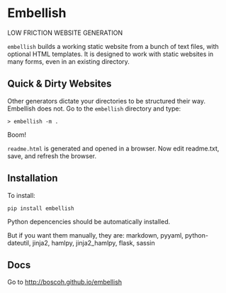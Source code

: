 
# Embellish

LOW FRICTION WEBSITE GENERATION

`embellish` builds a working static website from a bunch of text files, with optional HTML templates. It is designed to work with static websites in many forms, even in an existing directory. 


## Quick & Dirty Websites

Other generators dictate your directories to be structured their way. Embellish does not. Go to the `embellish` directory and type:

    > embellish -m .

Boom! 

`readme.html` is generated and opened in a browser. Now edit readme.txt, save, and refresh the browser.


## Installation

To install:

    pip install embellish

Python depencencies should be automatically installed. 

But if you want them manually, they are: markdown, pyyaml, python-dateutil, jinja2, hamlpy, jinja2_hamlpy, flask, sassin


## Docs

Go to <http://boscoh.github.io/embellish>

